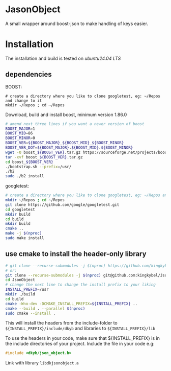 # JasonObject

A small wrapper around boost-json to make handling of keys easier.

# Installation

The installation and build is tested on *ubuntu24.04 LTS*

## dependencies

BOOST:

```
# create a directory where you like to clone googletest, eg: ~/Repos and change to it
mkdir ~/Repos ; cd ~/Repos
```

Download, build and install boost, minimum version 1.86.0

```bash
# amend next three lines if you want a newer version of boost
BOOST_MAJOR=1
BOOST_MID=86
BOOST_MINOR=0
BOOST_VER=${BOOST_MAJOR}_${BOOST_MID}_${BOOST_MINOR}
BOOST_VER_DOT=${BOOST_MAJOR}.${BOOST_MID}.${BOOST_MINOR}
wget -O boost_${BOOST_VER}.tar.gz https://sourceforge.net/projects/boost/files/boost/${BOOST_VER_DOT}/boost_${BOOST_VER}.tar.gz/download
tar -xvf boost_${BOOST_VER}.tar.gz
cd boost_${BOOST_VER}
./bootstrap.sh --prefix=/usr/
./b2
sudo ./b2 install
```

googletest:

```bash
# create a directory where you like to clone googletest, eg: ~/Repos and change to it
mkdir ~/Repos ; cd ~/Repos
git clone https://github.com/google/googletest.git
cd googletest
mkdir build
cd build
mkdir build
cmake ..
make -j $(nproc)
sudo make install
```

## use cmake to install the header-only library

```bash
# git clone --recurse-submodules -j $(nproc) https://github.com/kingkybel/DirectedGraph.git
# or:
git clone --recurse-submodules -j $(nproc) git@github.com:kingkybel/JsonObject.git
cd JsonObject
# change the next line to change the install prefix to your liking
INSTALL_PREFIX=/usr
mkdir ./build
cd build
cmake -Wno-dev -DCMAKE_INSTALL_PREFIX=${INSTALL_PREFIX} ..
cmake --build . --parallel $(nproc)
sudo cmake --install .
```

This will install the headers from the include-folder to `${INSTALL_PREFIX}/include/dkyb` and libraries to
`${INSTALL_PREFIX}/lib`

To use the headers in your code, make sure that ${INSTALL_PREFIX} is in the include directories of your project.
Include the file in your code e.g:

```c++
#include <dkyb/json_object.h>
```
Link with library `libdkjsonobject.a`

